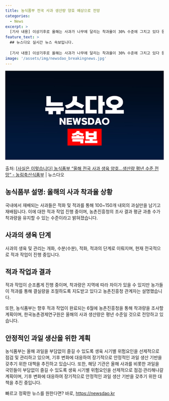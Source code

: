 ```yaml
---
title: 농식품부 전국 사과 생산량 양호 예상으로 전망
categories:
  - News
excerpt: >
  [기사 내용] 이상기후로 올해는 사과가 나무에 달리는 착과율이 30% 수준에 그치고 있다 등 내용을 보도하였…
feature_text: >
  ## 뉴스다오 실시간 뉴스 속보입니다.

  [기사 내용] 이상기후로 올해는 사과가 나무에 달리는 착과율이 30% 수준에 그치고 있다 등 내용을 보도하였…
image: '/assets/img/newsdao_breakingnews.jpg'
---
```


![뉴스다오 속보](/assets/img/newsdao_breakingnews.jpg)

<p>출처: <a href="https://newsdao.kr/3975" rel="dofollow">[사실은 이렇습니다] 농식품부 “올해 전국 사과 생육 양호…생산량 평년 수준 전망” - 농림축산식품부</a> | 뉴스다오</p>

<h2 data-ke-size="size26">농식품부 설명: 올해의 사과 착과율 상황</h2>
국내에서 재배되는 사과들은 적화 및 적과를 통해 100~150개 내외의 과실만을 남기고 재배됩니다. 이에 대한 적과 작업 진행 중이며, 농촌진흥청의 조사 결과 평균 과총 수가 착과량을 유지할 수 있는 수준이라고 밝혀졌습니다.

<h2 data-ke-size="size26">사과의 생육 단계</h2>
사과의 생육 및 관리는 개화, 수분(수분), 적화, 적과의 단계로 이뤄지며, 현재 전국적으로 적과 작업이 진행 중입니다.

<h2 data-ke-size="size26">적과 작업과 결과</h2>
적과 작업이 순조롭게 진행 중이며, 착과량은 지역에 따라 차이가 있을 수 있지만 농가들이 적과를 통해 결실량을 조절하도록 지도받고 있다고 농촌진흥청 관계자는 설명했습니다.

또한, 농식품부는 향후 적과 작업이 완료되는 6월에 농촌진흥청을 통해 착과량을 조사할 계획이며, 한국농촌경제연구원은 올해의 사과 생산량은 평년 수준일 것으로 전망하고 있습니다.

<h2 data-ke-size="size26">안정적인 과일 생산을 위한 계획</h2>
농식품부는 올해 과일을 부담없이 즐길 수 있도록 생육 시기별 위험요인을 선제적으로 점검 및 관리하고 있으며, 기후 변화에 대응하여 장기적으로 안정적인 과일 생산 기반을 갖추기 위한 대책을 추진하고 있습니다.
또한, 해당 기관은 올해 사과를 비롯한 과일을 국민들이 부담없이 즐길 수 있도록 생육 시기별 위험요인을 선제적으로 점검·관리해나갈 계획이며, 기후 변화에 대응하여 장기적으로 안정적인 과일 생산 기반을 갖추기 위한 대책을 추진 중입니다. 

빠르고 정확한 뉴스를 원한다면? 바로, <a href="https://newsdao.kr" rel="dofollow">https://newsdao.kr</a>


